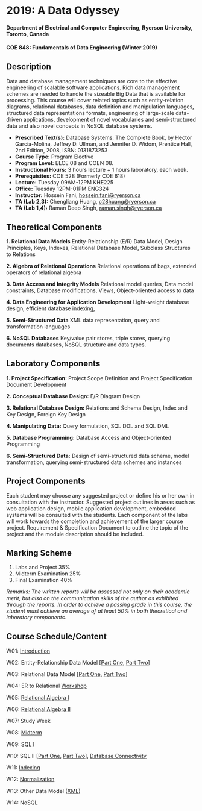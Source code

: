 # 2019: A Data Odyssey
#### Department of Electrical and Computer Engineering, Ryerson University, Toronto, Canada
#### COE 848: Fundamentals of Data Engineering (Winter 2019)

## Description
Data and database management techniques are core to the effective engineering of scalable software applications. Rich data management schemes are needed to handle the sizeable Big Data that is available for processing. This course will cover related topics such as entity-relation diagrams, relational databases, data definition and manipulation languages, structured data representations formats, engineering of large-scale data-driven applications, development of novel vocabularies and semi-structured data and also novel concepts in NoSQL database systems.

- **Prescribed Text(s):** Database Systems: The Complete Book, by Hector Garcia-Molina, Jeffrey D. Ullman, and Jennifer D. Widom,  Prentice Hall, 2nd Edition, 2008, ISBN: 0131873253
- **Course Type:** Program Elective
- **Program Level:** ELCE 08 and COEN 08.
- **Instructional Hours:** 3 hours lecture + 1 hours laboratory, each week.
- **Prerequisites:** COE 528 (Formerly COE 618)
- **Lecture:** Tuesday 09AM-12PM KHE225
- **Office:** Tuesday 12PM-01PM ENG324
- **Instructor:** Hossein Fani, hossein.fani@ryerson.ca
- **TA (Lab 2,3):** Chengliang Huang, c28huang@ryerson.ca
- **TA (Lab 1,4):** Raman Deep Singh, raman.singh@ryerson.ca

## Theoretical Components

**1. Relational Data Models** Entity-Relationship (E/R) Data Model, Design Principles, Keys, Indexes, Relational Database Model, Subclass Structures to Relations

**2. Algebra of Relational Operations** Relational operations of bags, extended operators of relational algebra

**3. Data Access and Integrity Models** Relational model queries, Data model constraints, Database modifications, Views, Object-oriented access to data 

**4. Data Engineering for Application Development** Light-weight database design, efficient database indexing,

**5. Semi-Structured Data** XML data representation, query and transformation languages

**6. NoSQL Databases** Key/value pair stores, triple stores, querying documents databases, NoSQL structure and data types.

## Laboratory Components
**1. Project Specification:** Project Scope Definition and Project Specification Document Development

**2. Conceptual Database Design:** E/R Diagram Design

**3. Relational Database Design:** Relations and Schema Design, Index and Key Design, Foreign Key Design

**4. Manipulating Data:** Query formulation, SQL DDL and SQL DML

**5. Database Programming:** Database Access and Object-oriented Programming

**6. Semi-Structured Data:** Design of semi-structured data scheme, model transformation, querying semi-structured data schemes and instances

## Project Components
Each student may choose any suggested project or define his or her own in consultation with the instructor. Suggested project outlines in areas such as web application design, mobile application development, embedded systems will be consulted with the students. Each component of the labs will work towards the completion and achievement of the larger course project. Requirement & Specification Document to outline the topic of the project and the module description should be included.

## Marking Scheme
1. Labs and Project 35%
2. Midterm Examination 25%
3. Final Examination 40%

*Remarks: The written reports will be assessed not only on their academic merit, but also on the communication skills of the author as exhibited through the reports. In order to achieve a passing grade in this course, the student must achieve an average of at least 50% in both theoretical and laboratory components.*

## Course Schedule/Content
W01: [Introduction]('./01-2019ADataOdyssey.pdf')

W02: Entity-Relationship Data Model \[[Part One]('./02-EntityRelationshipDataModel-PartOne.pdf'), [Part Two]('./03-EntityRelationshipDataModel-PartTwo.pdf')\]

W03: Relational Data Model \[[Part One]('./03-RelationalDataModel-PartOne.pdf'), [Part Two]('./04-RelationalDataModel-PartTwo.pdf')\]

W04: ER to Relational [Workshop]('./05-ER2RelationalDataModel-Workshop.pdf')

W05: [Relational Algebra I]('08-RelationalAlgebra-PartOne.pdf')

W06: [Relational Algebra II]('09A-RelationalAlgebra-PartTwo.pdf')

W07: Study Week

W08: [Midterm]('./08-Midterm.pdf')

W09: [SQL I]('./09B-SQL.pdf')

W10: SQL II \[[Part One]('./10-AdvancedSQL-PartOne.pdf'), [Part Two]('10-AdvancedSQL-PartTwo.pdf')],  [Database Connectivity]('./10-DatabaseConnectivity.pdf')

W11: [Indexing]('./11-Indexing.pdf')

W12: [Normalization]('./12-Normalization.pdf')

W13: Other Data Model ([XML]('./13-XML.pdf'))

W14: NoSQL
